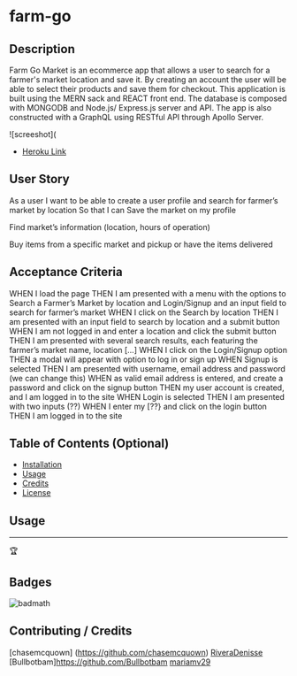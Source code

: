 # farm-go




## Description 
 Farm Go Market is an ecommerce app that allows a user to search for a farmer's market location and save it. By creating an account the user will be able to select their products and save them for checkout. This application is built using the MERN sack and REACT front end. The database is composed with MONGODB and Node.js/ Express.js server and API. The app is also constructed with a GraphQL using RESTful API through Apollo Server. 

![screeshot](
* [Heroku Link]()

## User Story 
As a user
I want to be able to create a user profile and search for farmer’s market by location
So that I can
Save the market on my profile


Find market’s information (location, hours of operation)


Buy items from a specific market and pickup or have the items delivered


## Acceptance Criteria 
WHEN I load the page
THEN I am presented with a menu with the options to Search a Farmer’s Market by location and Login/Signup and an input field to search for farmer’s market
WHEN I click on the Search by location
THEN I am presented with an input field to search by location and a submit button
WHEN I am not logged in and enter a location and click the submit button
THEN I am presented with several search results, each featuring the farmer’s market name, location […]
WHEN I click on the Login/Signup option
THEN a modal will appear with option to log in or sign up
WHEN Signup is selected
THEN I am presented with username, email address and password (we can change this)
WHEN as valid email address is entered, and create a password and click on the signup button
THEN my user account is created, and I am logged in to the site
WHEN Login is selected
THEN I am presented with two inputs (??)
WHEN I enter my [??} and click on the login button
THEN I am logged in to the site



## Table of Contents (Optional)



* [Installation](#installation)
* [Usage](#usage)
* [Credits](#credits)
* [License](#license)


## Usage 


---

🏆 
## Badges

![badmath](https://img.shields.io/github/languages/top/nielsenjared/badmath)

## Contributing / Credits

[chasemcquown] (https://github.com/chasemcquown)
[RiveraDenisse](https://github.com/RiveraDenisse)
[Bullbotbam]https://github.com/Bullbotbam
[mariamv29](https://github.com/mariamv29/README-generator.git)